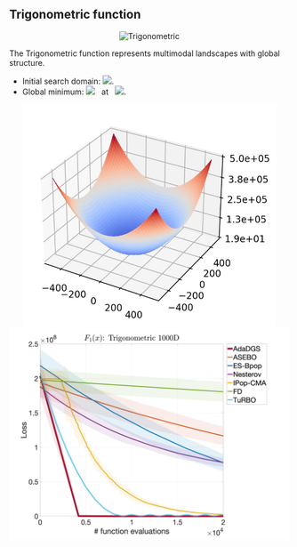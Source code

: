 ## Trigonometric function

<div align="center"> <img src="https://latex.codecogs.com/svg.latex?&space;f(\mathbf{x})=1+\sum_{i=1}^d\biggl(8\sin^2[7(x_i-0.9)^2]+6\sin^2[14(x_i-0.9)^2]+(x_i-0.9)^2\biggl). " title="Trigonometric" /> </div>

The Trigonometric function represents multimodal landscapes with global structure. 
- Initial search domain: <img src="https://latex.codecogs.com/svg.latex?&space;\mathbf{x}\in[-500,500]^d" title=" "/>.
- Global minimum: <img src="https://latex.codecogs.com/svg.latex?&space;f(\mathbf{x}_{opt})=1 " title=" "/> &nbsp; at &nbsp; <img src="https://latex.codecogs.com/svg.latex?&space;\mathbf{x}_{opt}=(0.9,\cdots,0.9)" title=" "/>.

<div align="center"> 
  <img src="image/Trigonometric.jpg" alt="Trigonometric" height="400"/> 
  <img src="image/tri_error_plot.jpg" alt="error" height="380"/>
</div>



